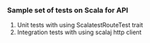 ### Sample set of tests on Scala for API

1. Unit tests with using ScalatestRouteTest trait
2. Integration tests with using scalaj http client